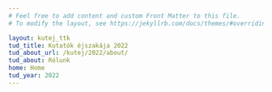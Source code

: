 ```yaml
---
# Feel free to add content and custom Front Matter to this file.
# To modify the layout, see https://jekyllrb.com/docs/themes/#overriding-theme-defaults

layout: kutej_ttk
tud_title: Kutatók éjszakája 2022 
tud_about_url: /kutej/2022/about/
tud_about: Rólunk
home: Home
tud_year: 2022
---
```

